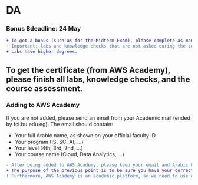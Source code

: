 # DA

### Bonus Bdeadline: **24 May**

```diff
+ To get a bonus (such as for the Midterm Exam), please complete as many labs and knowledge checks as you can.
- Important: labs and knowledge checks that are not asked during the semester.
+ Labs have higher degrees.
```
To get the certificate (from AWS Academy), please finish all labs, knowledge checks, and the course assessment.
---

<!--
Oral degrees are based on the online tasks
<ins>Bdeadline **24 May**</ins>)
### Tasks to do
Please do the following labs (<ins>deadline **15 May**</ins>)
```diff
+  Module 8 Lab: Storing and Analyzing Data by Using Amazon Redshift
-  Capstone project (important)
```

Please do the following labs (<ins>deadline **3 May**</ins>)
```diff
+  Module 7 Lab: Performing ETL on a Dataset by Using AWS Glue
```
-->

<!--
```diff
+  The next lectures will be on 29 April at "Modareg 5", Insha Allah. 
```
---
-->

<!--
### Tasks to do
-->
<!--
Please do the following labs (<ins>deadline **31 March**</ins>)
```diff
-  Module 4 Lab: Querying Data by Using Athena
```
-->

<!--
Please do the following labs (<ins>deadline **23 March**</ins>)
```diff
-  Module 2 Lab: Accessing and Analyzing Data by Using Amazon S3
```
-->

<!--
### Zoom
- https://us05web.zoom.us/j/82861851614?pwd=1KCjaJbmRJvzLje2Kab3MuZVXNMuSL.1
- Saturday 04:00 pm
-->

### Adding to AWS Academy
If you are not added, please send an email from your Academic mail (ended by fci.bu.edu.eg). The email should contain:
- Your full Arabic name, as shown on your official faculty ID
- Your program (IS, SC, AI, ...)
- Your level (4th, 3rd, 2nd, ...)
- Your course name (Cloud, Data Analytics, ...)
  
```diff
- After being added to AWS Academy, please keep your email and Arabic Full name as it is
+ The purpose of the previous point is to be sure you have your correct degrees based on your work in the course
! Furthermore, AWS Academy is an academic platform, so we need to use our Academic emails
``` 



<!--
#### Quizzes
```diff
+ "Chapter 4 Quiz" is now open. We have to solve it before 13 May.
+ "End of Course Assessment" is now open. We have to solve it before 13 May.
  - (to be able to take this assessment, we need to do the End of Course Survey first)
+ Oral degrees will depend on these online quizzes.
```
-->
<!--
```diff
+ كل عام وانتم بخير
- I will be available Today, 16 Apr, at 09:30 pm for any questions and course issues 
- At the below Zoom link, please inform all your colleagues
```
-->

<!--
#### Online Course
```diff
+ You have been added to a new online course called "IoT Fundamentals: Big Data Analytics".
- Please be sure you can access the course as there will be a quiz that we will need to solve.
+ Oral degrees will depend on the online quiz.
```
-->

<!--
#### Zoom Link
+ https://us05web.zoom.us/j/83518532308?pwd=NXNJVXRTZmQ0dnhuU3A5ODNtanBRUT09
 
## Lectures
The lectures are in the above PDF files.
-->
<!--
- **Lecture 1** 
  - File "DA-01.pdf" https://raw.githubusercontent.com/fcai-b/da/main/DA-01.pdf
-->
